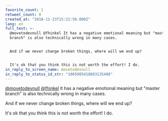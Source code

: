 ```yaml
---
favorite_count: 1
retweet_count: 0
created_at: "2018-11-23T15:22:50.000Z"
lang: en
full_text: >-
  @movetodevnull @fhinkel It has a negative emotional meaning but "master
  branch" is also technically wrong in many cases. 


  And if we never change broken things, where will we end up?


  It's ok that you think this is not worth the effort! I do.
in_reply_to_screen_name: movetodevnull
in_reply_to_status_id_str: "1065985418083135488"
---
```


[@movetodevnull](https://twitter.com/movetodevnull)
[@fhinkel](https://twitter.com/fhinkel) It has a negative emotional meaning but
"master branch" is also technically wrong in many cases.

And if we never change broken things, where will we end up?

It's ok that you think this is not worth the effort! I do.
